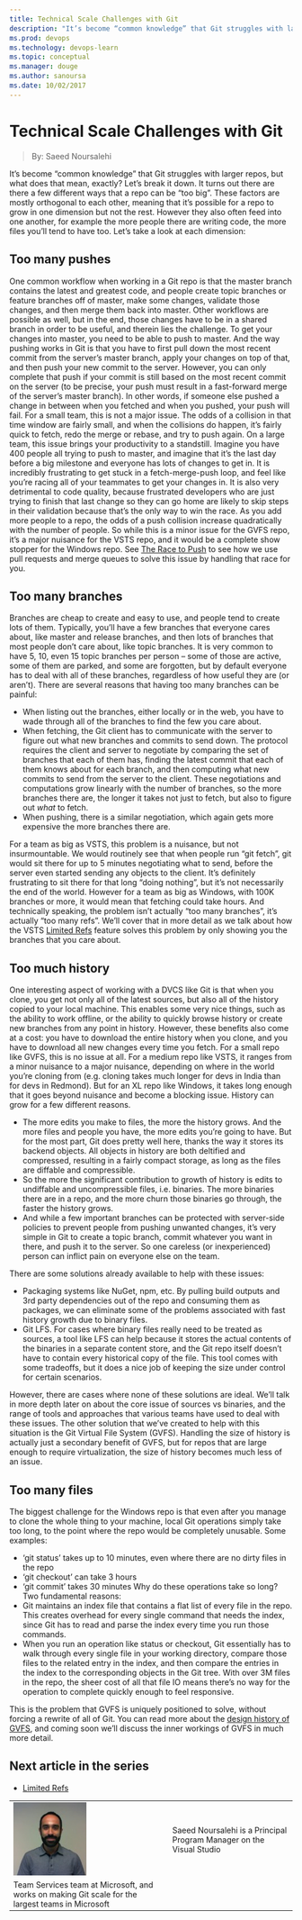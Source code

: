 ```yaml
---
title: Technical Scale Challenges with Git
description: "It’s become “common knowledge” that Git struggles with larger repos, but what does that mean, exactly?"
ms.prod: devops
ms.technology: devops-learn
ms.topic: conceptual
ms.manager: douge
ms.author: sanoursa
ms.date: 10/02/2017
---
```


# Technical Scale Challenges with Git
> By: Saeed Noursalehi

It’s become “common knowledge” that Git struggles with larger repos, but
what does that mean, exactly? Let’s break it down. It turns out there
are there a few different ways that a repo can be “too big”. These
factors are mostly orthogonal to each other, meaning that it’s possible
for a repo to grow in one dimension but not the rest. However they also
often feed into one another, for example the more people there are
writing code, the more files you’ll tend to have too.
Let’s take a look at each dimension:

## Too many pushes

One common workflow when working in a Git repo is that the master branch
contains the latest and greatest code, and people create topic branches
or feature branches off of master, make some changes, validate those
changes, and then merge them back into master. Other workflows are
possible as well, but in the end, those changes have to be in a shared
branch in order to be useful, and therein lies the challenge.
To get your changes into master, you need to be able to push to master.
And the way pushing works in Git is that you have to first pull down the
most recent commit from the server’s master branch, apply your changes
on top of that, and then push your new commit to the server. However,
you can only complete that push if your commit is still based on the
most recent commit on the server (to be precise, your push must result
in a fast-forward merge of the server’s master branch). In other words,
if someone else pushed a change in between when you fetched and when you
pushed, your push will fail.
For a small team, this is not a major issue. The odds of a collision in
that time window are fairly small, and when the collisions do happen,
it’s fairly quick to fetch, redo the merge or rebase, and try to push
again.
On a large team, this issue brings your productivity to a standstill.
Imagine you have 400 people all trying to push to master, and imagine
that it’s the last day before a big milestone and everyone has lots of
changes to get in. It is incredibly frustrating to get stuck in a
fetch-merge-push loop, and feel like you’re racing all of your teammates
to get your changes in. It is also very detrimental to code quality,
because frustrated developers who are just trying to finish that last
change so they can go home are likely to skip steps in their validation
because that’s the only way to win the race.
As you add more people to a repo, the odds of a push collision increase
quadratically with the number of people. So while this is a minor issue
for the GVFS repo, it’s a major nuisance for the VSTS repo, and it would
be a complete show stopper for the Windows repo.
See [The Race to Push](race-to-push.md)
to see how we use pull requests and merge queues to solve this issue by
handling that race for you.

## Too many branches

Branches are cheap to create and easy to use, and people tend to create
lots of them. Typically, you’ll have a few branches that everyone cares
about, like master and release branches, and then lots of branches that
most people don’t care about, like topic branches. It is very common to
have 5, 10, even 15 topic branches per person – some of those are
active, some of them are parked, and some are forgotten, but by default
everyone has to deal with all of these branches, regardless of how
useful they are (or aren’t).
There are several reasons that having too many branches can be painful:

- When listing out the branches, either locally or in the web, you have to wade through all of the branches to find the few you care about.
- When fetching, the Git client has to communicate with the server to figure out what new branches and commits to send down. The protocol requires the client and server to negotiate by comparing the set of branches that each of them has, finding the latest commit that each of them knows about for each branch, and then computing what new commits to send from the server to the client. These negotiations and computations grow linearly with the number of branches, so the more branches there are, the longer it takes not just to fetch, but also to figure out *what* to fetch.
- When pushing, there is a similar negotiation, which again gets more expensive the more branches there are.

For a team as big as VSTS, this problem is a nuisance, but not
insurmountable. We would routinely see that when people run “git fetch”,
git would sit there for up to 5 minutes negotiating what to send, before
the server even started sending any objects to the client. It’s
definitely frustrating to sit there for that long “doing nothing”, but
it’s not necessarily the end of the world. However for a team as big as
Windows, with 100K branches or more, it would mean that fetching could
take hours.
And technically speaking, the problem isn’t actually “too many
branches”, it’s actually “too many refs”. We’ll cover that in more
detail as we talk about how the VSTS [Limited
Refs](limited-refs.md) feature solves
this problem by only showing you the branches that you care about.

## Too much history

One interesting aspect of working with a DVCS like Git is that when you
clone, you get not only all of the latest sources, but also all of the
history copied to your local machine. This enables some very nice
things, such as the ability to work offline, or the ability to quickly
browse history or create new branches from any point in history.
However, these benefits also come at a cost: you have to download the
entire history when you clone, and you have to download all new changes
every time you fetch. For a small repo like GVFS, this is no issue at
all. For a medium repo like VSTS, it ranges from a minor nuisance to a
major nuisance, depending on where in the world you’re cloning from
(e.g. cloning takes much longer for devs in India than for devs in
Redmond). But for an XL repo like Windows, it takes long enough that it
goes beyond nuisance and become a blocking issue.
History can grow for a few different reasons.

  - The more edits you make to files, the more the history grows. And
    the more files and people you have, the more edits you’re going to
    have. But for the most part, Git does pretty well here, thanks the
    way it stores its backend objects. All objects in history are both
    deltified and compressed, resulting in a fairly compact storage, as
    long as the files are diffable and compressible.
  - So the more the significant contribution to growth of history is
    edits to undiffable and uncompressible files, i.e. binaries. The
    more binaries there are in a repo, and the more churn those binaries
    go through, the faster the history grows.
  - And while a few important branches can be protected with server-side
    policies to prevent people from pushing unwanted changes, it’s very
    simple in Git to create a topic branch, commit whatever you want in
    there, and push it to the server. So one careless (or inexperienced)
    person can inflict pain on everyone else on the team.

There are some solutions already available to help with these issues:

  - Packaging systems like NuGet, npm, etc. By pulling build outputs and
    3rd party dependencies out of the repo and consuming them as
    packages, we can eliminate some of the problems associated with fast
    history growth due to binary files.
  - Git LFS. For cases where binary files really need to be treated as
    sources, a tool like LFS can help because it stores the actual
    contents of the binaries in a separate content store, and the Git
    repo itself doesn’t have to contain every historical copy of the
    file. This tool comes with some tradeoffs, but it does a nice job of
    keeping the size under control for certain scenarios.

However, there are cases where none of these solutions are ideal. We’ll
talk in more depth later on about the core issue of sources vs binaries,
and the range of tools and approaches that various teams have used to
deal with these issues.
The other solution that we’ve created to help with this situation is the
Git Virtual File System (GVFS). Handling the size of history is actually
just a secondary benefit of GVFS, but for repos that are large enough to
require virtualization, the size of history becomes much less of an
issue.

## Too many files

The biggest challenge for the Windows repo is that even after you manage
to clone the whole thing to your machine, local Git operations simply
take too long, to the point where the repo would be completely unusable.
Some examples:

  - ‘git status’ takes up to 10 minutes, even where there are no dirty
    files in the repo
  - ‘git checkout’ can take 3 hours
  - ‘git commit’ takes 30 minutes
Why do these operations take so long? Two fundamental reasons:
  - Git maintains an index file that contains a flat list of every file
    in the repo. This creates overhead for every single command that
    needs the index, since Git has to read and parse the index every
    time you run those commands.
  - When you run an operation like status or checkout, Git essentially
    has to walk through every single file in your working directory,
    compare those files to the related entry in the index, and then
    compare the entries in the index to the corresponding objects in the
    Git tree. With over 3M files in the repo, the sheer cost of all that
    file IO means there’s no way for the operation to complete quickly
    enough to feel responsive.

This is the problem that GVFS is uniquely positioned to solve, without
forcing a rewrite of all of Git.
You can read more about the [design history of
GVFS](gvfs-design-history.md), and
coming soon we’ll discuss the inner workings of GVFS in much more
detail.

## Next article in the series

- [Limited Refs](limited-refs.md)

|             |                           |
|-------------|---------------------------|
|![Saeed Noursalehi](../_img/Saeed-Noursalehi_avatar_1495566196-130x130.jpg)|Saeed Noursalehi is a Principal Program Manager on the Visual Studio
Team Services team at Microsoft, and works on making Git scale for the largest teams in Microsoft|